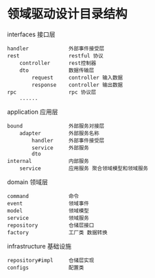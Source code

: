 # 领域驱动设计目录结构

interfaces              接口层

    handler             外部事件接受层
    rest                restful 协议
        controller      rest控制器
        dto             数据传输层
            request     controller 输入数据
            response    controller 输出数据
    rpc                 rpc 协议层
        ......
application             应用层

    bound               外部服务对接层
        adapter         外部服务名称
            handler     外部事件接受层
            service     外部服务
            dto    
    internal            内部服务
        service         应用服务 聚合领域模型和领域服务  
domain                  领域层

    command             命令
    event               领域事件
    model               领域模型
    service             领域服务
    repository          仓储层接口
    factory             工厂类 数据转换
infrastructure          基础设施

    repository#impl     仓储层实现
    configs             配置类           
   